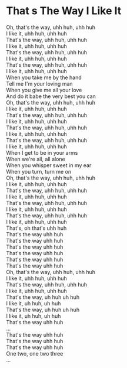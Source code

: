 # That s The Way I Like It

Oh, that's the way, uhh huh, uhh huh  
I like it, uhh huh, uhh huh  
That's the way, uhh huh, uhh huh  
I like it, uhh huh, uhh huh  
That's the way, uhh huh, uhh huh  
I like it, uhh huh, uhh huh  
That's the way, uhh huh, uhh huh  
I like it, uhh huh, uhh huh  
When you take me by the hand  
Tell me I'm your loving man  
When you give me all your love  
And do it babe the very best you can  
Oh, that's the way, uhh huh, uhh huh  
I like it, uhh huh, uhh huh  
That's the way, uhh huh, uhh huh  
I like it, uhh huh, uhh huh  
That's the way, uhh huh, uhh huh  
I like it, uhh huh, uhh huh  
That's the way, uhh huh, uhh huh  
I like it, uhh huh, uhh huh  
When I get to be in your arms  
When we're all, all alone  
When you whisper sweet in my ear  
When you turn, turn me on  
Oh, that's the way, uhh huh, uhh huh  
I like it, uhh huh, uhh huh  
That's the way, uhh huh, uhh huh  
I like it, uhh huh, uhh huh  
That's the way, uhh huh, uhh huh  
I like it, uhh huh, uhh huh  
That's the way, uhh huh, uhh huh  
I like it, uhh huh, uhh huh  
That's, oh that's uhh huh  
That's the way uhh huh  
That's the way uhh huh  
That's the way uhh huh  
That's the way uhh huh  
That's the way uhh huh  
That's the way uhh huh  
Oh, that's the way, uhh huh, uhh huh  
I like it, uhh huh, uhh huh  
That's the way, uhh huh, uhh huh  
I like it, uhh huh, uhh huh  
That's the way, uh huh uh huh  
I like it, uh huh, uh huh  
That's the way, uh huh uh huh  
I like it, uh huh, uh huh  
That's the way uhh huh  
...  
That's the way uhh huh  
That's the way uhh huh  
That's the way uhh huh  
One two, one two three  
...
